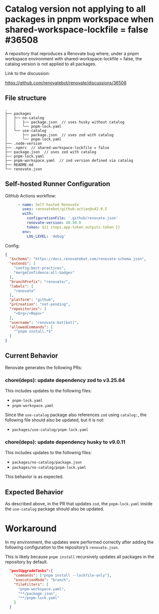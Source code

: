 # Catalog version not applying to all packages in pnpm workspace when shared-workspace-lockfile = false #36508

A repository that reproduces a Renovate bug where, under a pnpm workspace environment with shared-workspace-lockfile = false, the catalog version is not applied to all packages.

Link to the discussion:

https://github.com/renovatebot/renovate/discussions/36508


## File structure

```
.
├── packages
│   ├── no-catalog
│   │   ├── package.json  // uses husky without catalog
│   │   └── pnpm-lock.yaml
│   └── use-catalog
│       ├── package.json  // uses zod with catalog
│       └── pnpm-lock.yaml
├── .node-version
├── .npmrc  // shared-workspace-lockfile = false
├── package.json  // uses zod with catalog
├── pnpm-lock.yaml
├── pnpm-workspace.yaml  // zod version defined via catalog
├── README.md
└── renovate.json
```

## Self-hosted Runner Configuration

GitHub Actions workflow:

```yaml
      - name: Self-hosted Renovate
        uses: renovatebot/github-action@v42.0.5
        with:
          configurationFile: '.github/renovate.json'
          renovate-version: 40.50.0
          token: ${{ steps.app-token.outputs.token }}
        env:
          LOG_LEVEL: 'debug'
```

Config:

```renovate.json
{
  "$schema": "https://docs.renovatebot.com/renovate-schema.json",
  "extends": [
    "config:best-practices",
    "mergeConfidence:all-badges"
  ],
  "branchPrefix": "renovate/",
  "labels": [
    "renovate"
  ],
  "platform": "github",
  "prCreation": "not-pending",
  "repositories": [
    "<Org>/<Repo>"
  ],
  "username": "renovate-bot[bot]",
  "allowedCommands": [
    "^pnpm install.*$"
  ]
}
```

## Current Behavior

Renovate generates the following PRs:

### chore(deps): update dependency zod to v3.25.64

This includes updates to the following files:

- `pnpm-lock.yaml`
- `pnpm-workspace.yaml`

Since the `use-catalog` package also references `zod` using `catalog:`, the following file should also be updated, but it is not:

- `packages/use-catalog/pnpm-lock.yaml`

### chore(deps): update dependency husky to v9.0.11

This includes updates to the following files:

- `packages/no-catalog/package.json`
- `packages/no-catalog/pnpm-lock.yaml`

This behavior is as expected.

## Expected Behavior

As described above, in the PR that updates `zod`, the `pnpm-lock.yaml` inside the `use-catalog` package should also be updated.

# Workaround

In my environment, the updates were performed correctly after adding the following configuration to the repository’s `renovate.json`.

This is likely because `pnpm install` recursively updates all packages in the repository by default.

```renovate.json
  "postUpgradeTasks":{
    "commands": ["pnpm install --lockfile-only"],
    "executionMode": "branch",
    "fileFilters": [
      "pnpm-workspace.yaml",
      "**/package.json",
      "**/pnpm-lock.yaml"
    ]
  }
```
